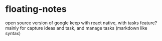 # floating-notes
open source version of google keep with react native, with tasks feature? mainly for capture ideas and task, and manage tasks (markdown like syntax)
